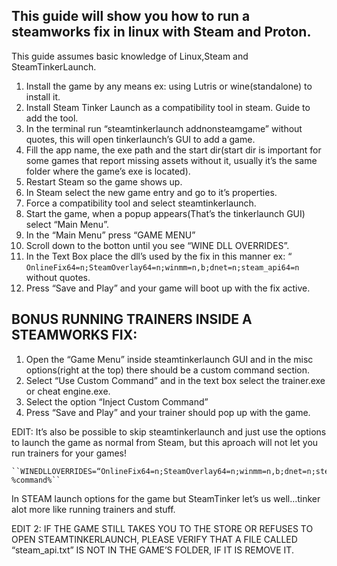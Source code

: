 ## This guide will show you how to run a steamworks fix in linux with Steam and Proton.

This guide assumes basic knowledge of Linux,Steam and SteamTinkerLaunch.

   1. Install the game by any means ex: using Lutris or wine(standalone) to install it.
   2. Install Steam Tinker Launch as a compatibility tool in steam. Guide to add the tool.
   3. In the terminal run “steamtinkerlaunch addnonsteamgame” without quotes, this will open tinkerlaunch’s GUI to add a game.
   4. Fill the app name, the exe path and the start dir(start dir is important for some games that report missing assets without it, usually it’s the same folder where the game’s exe is located).
   5. Restart Steam so the game shows up.
   6. In Steam select the new game entry and go to it’s properties.
   7. Force a compatibility tool and select steamtinkerlaunch.
   8. Start the game, when a popup appears(That’s the tinkerlaunch GUI) select “Main Menu”.
   9. In the “Main Menu” press “GAME MENU”
   10. Scroll down to the botton until you see “WINE DLL OVERRIDES”.
   11. In the Text Box place the dll’s used by the fix in this manner ex: “
       ```OnlineFix64=n;SteamOverlay64=n;winmm=n,b;dnet=n;steam_api64=n``` without quotes.
   13. Press “Save and Play” and your game will boot up with the fix active.

## BONUS RUNNING TRAINERS INSIDE A STEAMWORKS FIX:

1. Open the “Game Menu” inside steamtinkerlaunch GUI and in the misc options(right at the top) there should be a custom command section.
2. Select “Use Custom Command” and in the text box select the trainer.exe or cheat engine.exe.
3. Select the option “Inject Custom Command”
4. Press “Save and Play” and your trainer should pop up with the game.

EDIT: It’s also be possible to skip steamtinkerlaunch and just use the options to launch the game as normal from Steam, but this aproach will not let you run trainers for your games!

    ``WINEDLLOVERRIDES=“OnlineFix64=n;SteamOverlay64=n;winmm=n,b;dnet=n;steam_api64=n” %command%``

In STEAM launch options for the game but SteamTinker let’s us well…tinker alot more like running trainers and stuff.

EDIT 2: IF THE GAME STILL TAKES YOU TO THE STORE OR REFUSES TO OPEN STEAMTINKERLAUNCH, PLEASE VERIFY THAT A FILE CALLED “steam_api.txt” IS NOT IN THE GAME’S FOLDER, IF IT IS REMOVE IT.

